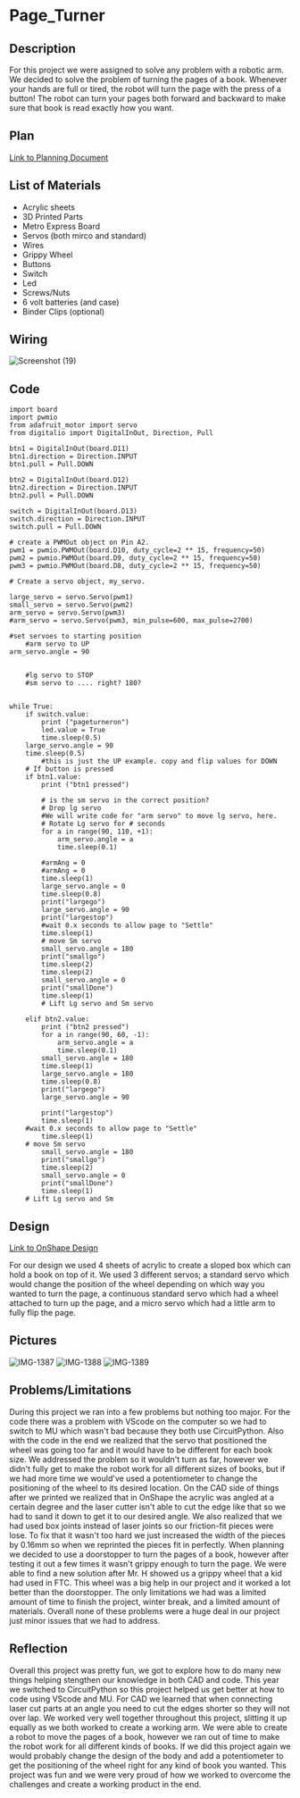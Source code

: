 # Page_Turner

## Description 
For this project we were assigned to solve any problem with a robotic arm. We decided to solve the problem of turning the pages of a book. Whenever your hands are full or tired, the robot will turn the page with the press of a button! The robot can turn your pages both forward and backward to make sure that book is read exactly how you want. 

## Plan
[Link to Planning Document](https://docs.google.com/document/d/1uazbonK2YwQbwLo_14c-oHcuRzRMN066gJCfVLczz6s/edit?usp=sharing)

## List of Materials 
- Acrylic sheets 
- 3D Printed Parts 
- Metro Express Board
- Servos (both mirco and standard) 
- Wires 
- Grippy Wheel  
- Buttons
- Switch
- Led 
- Screws/Nuts
- 6 volt batteries (and case) 
- Binder Clips (optional) 

## Wiring 
![Screenshot (19)](https://user-images.githubusercontent.com/71406903/226720688-e2d9b6da-e5a8-4aaf-bd68-35bd76b62acd.png)

## Code 
```import time
import board
import pwmio
from adafruit_motor import servo
from digitalio import DigitalInOut, Direction, Pull

btn1 = DigitalInOut(board.D11)
btn1.direction = Direction.INPUT
btn1.pull = Pull.DOWN

btn2 = DigitalInOut(board.D12)
btn2.direction = Direction.INPUT
btn2.pull = Pull.DOWN

switch = DigitalInOut(board.D13)
switch.direction = Direction.INPUT
switch.pull = Pull.DOWN

# create a PWMOut object on Pin A2.
pwm1 = pwmio.PWMOut(board.D10, duty_cycle=2 ** 15, frequency=50)
pwm2 = pwmio.PWMOut(board.D9, duty_cycle=2 ** 15, frequency=50)
pwm3 = pwmio.PWMOut(board.D8, duty_cycle=2 ** 15, frequency=50)

# Create a servo object, my_servo.

large_servo = servo.Servo(pwm1)
small_servo = servo.Servo(pwm2)
arm_servo = servo.Servo(pwm3)
#arm_servo = servo.Servo(pwm3, min_pulse=600, max_pulse=2700)

#set servoes to starting position
    #arm servo to UP
arm_servo.angle = 90


    #lg servo to STOP
    #sm servo to .... right? 180?


while True:
    if switch.value:
        print ("pageturneron")
        led.value = True
        time.sleep(0.5)
    large_servo.angle = 90
    time.sleep(0.5)
        #this is just the UP example. copy and flip values for DOWN
    # If button is pressed
    if btn1.value:
        print ("btn1 pressed")

        # is the sm servo in the correct position?
        # Drop lg servo
        #We will write code for "arm servo" to move lg servo, here.
        # Rotate Lg servo for # seconds
        for a in range(90, 110, +1):
            arm_servo.angle = a
            time.sleep(0.1)

        #armAng = 0
        #armAng = 0
        time.sleep(1)
        large_servo.angle = 0
        time.sleep(0.8)
        print("largego")
        large_servo.angle = 90
        print("largestop")
        #wait 0.x seconds to allow page to "Settle"
        time.sleep(1)
        # move Sm servo
        small_servo.angle = 180
        print("smallgo")
        time.sleep(2)
        time.sleep(2)
        small_servo.angle = 0
        print("smallDone")
        time.sleep(1)
        # Lift Lg servo and Sm servo

    elif btn2.value:
        print ("btn2 pressed")
        for a in range(90, 60, -1):
            arm_servo.angle = a
            time.sleep(0.1)
        small_servo.angle = 180
        time.sleep(1)
        large_servo.angle = 180
        time.sleep(0.8)
        print("largego")
        large_servo.angle = 90

        print("largestop")
        time.sleep(1)
    #wait 0.x seconds to allow page to "Settle"
        time.sleep(1)
    # move Sm servo
        small_servo.angle = 180
        print("smallgo")
        time.sleep(2)
        small_servo.angle = 0
        print("smallDone")
        time.sleep(1)
    # Lift Lg servo and Sm
```

## Design 
[Link to OnShape Design](https://cvilleschools.onshape.com/documents/01a062a01cddf5eb5958f3b2/w/d8f47f2354e056dddd10364c/e/1d6924a5a86b305411a16dc0?renderMode=0&uiState=641a05a887911329f0cfaed9)

For our design we used 4 sheets of acrylic to create a sloped box which can hold a book on top of it. We used 3 different servos; a standard servo which would change the position of the wheel depending on which way you wanted to turn the page, a continuous standard servo which had a wheel attached to turn up the page, and a micro servo which had a little arm to fully flip the page. 

## Pictures
![IMG-1387](https://user-images.githubusercontent.com/71406903/226722292-77394f71-088f-4ee6-abc7-5b80fffda8a7.jpg)
![IMG-1388](https://user-images.githubusercontent.com/71406903/226722373-69d73415-9304-455d-a0ea-791310243df5.jpg)
![IMG-1389](https://user-images.githubusercontent.com/71406903/226722420-f2df5f98-77da-423e-8e64-28e486d03b7f.jpg)


## Problems/Limitations 
During this project we ran into a few problems but nothing too major. For the code there was a problem with VScode on the computer so we had to switch to MU which wasn't bad because they both use CircuitPython. Also with the code in the end we realized that the servo that positioned the wheel was going too far and it would have to be different for each book size. We addressed the problem so it wouldn't turn as far, however we didn't fully get to make the robot work for all different sizes of books, but if we had more time we would've used a potentiometer to change the positioning of the wheel to its desired location. On the CAD side of things after we printed we realized that in OnShape the acrylic was angled at a certain degree and the laser cutter isn't able to cut the edge like that so we had to sand it down to get it to our desired angle. We also realized that we had used box joints instead of laser joints so our friction-fit pieces were lose. To fix that it wasn't too hard we just increased the width of the pieces by 0.16mm so when we reprinted the pieces fit in perfectly. When planning we decided to use a doorstopper to turn the pages of a book, however after testing it out a few times it wasn't grippy enough to turn the page. We were able to find a new solution after Mr. H showed us a grippy wheel that a kid had used in FTC. This wheel was a big help in our project and it worked a lot better than the doorstopper. The only limitations we had was a limited amount of time to finish the project, winter break, and a limited amount of materials. Overall none of these problems were a huge deal in our project just minor issues that we had to address. 

## Reflection
Overall this project was pretty fun, we got to explore how to do many new things helping stengthen our knowledge in both CAD and code. This year we switched to CircuitPython so this project helped us get better at how to code using VScode and MU. For CAD we learned that when connecting laser cut parts at an angle you need to cut the edges shorter so they will not over lap. We worked very well together throughout this project, slitting it up equally as we both worked to create a working arm. We were able to create a robot to move the pages of a book, however we ran out of time to make the robot work for all different kinds of books. If we did this project again we would probably change the design of the body and add a potentiometer to get the positioning of the wheel right for any kind of book you wanted. This project was fun and we were very proud of how we worked to overcome the challenges and create a working product in the end. 
